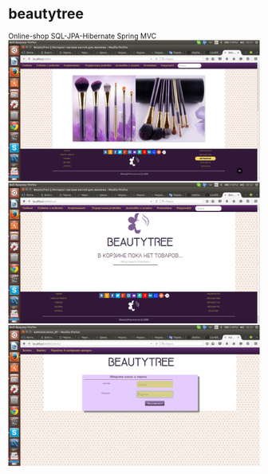 # beautytree
Online-shop 
SQL-JPA-Hibernate
Spring MVC
<img src="/src/main/webapp/resources/bootstrap/img/shop1.png">
<img src="/src/main/webapp/resources/bootstrap/img/shop2.png">
<img src="/src/main/webapp/resources/bootstrap/img/shop3.png">
